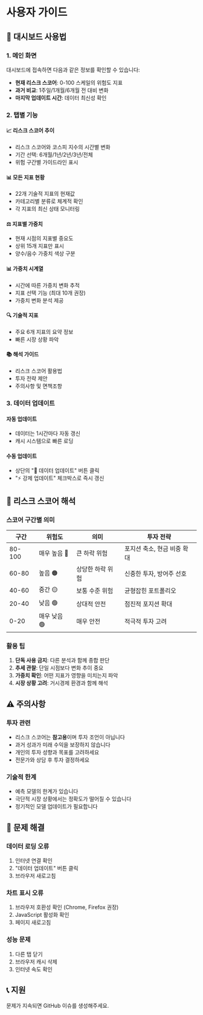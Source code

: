 # 사용자 가이드

## 📖 대시보드 사용법

### 1. 메인 화면

대시보드에 접속하면 다음과 같은 정보를 확인할 수 있습니다:

- **현재 리스크 스코어**: 0-100 스케일의 위험도 지표
- **과거 비교**: 1주일/1개월/6개월 전 대비 변화
- **마지막 업데이트 시간**: 데이터 최신성 확인

### 2. 탭별 기능

#### 📈 리스크 스코어 추이
- 리스크 스코어와 코스피 지수의 시간별 변화
- 기간 선택: 6개월/1년/2년/3년/전체
- 위험 구간별 가이드라인 표시

#### 📊 모든 지표 현황
- 22개 기술적 지표의 현재값
- 카테고리별 분류로 체계적 확인
- 각 지표의 최신 상태 모니터링

#### ⚖️ 지표별 가중치
- 현재 시점의 지표별 중요도
- 상위 15개 지표만 표시
- 양수/음수 가중치 색상 구분

#### 📊 가중치 시계열
- 시간에 따른 가중치 변화 추적
- 지표 선택 기능 (최대 10개 권장)
- 가중치 변화 분석 제공

#### 🔍 기술적 지표
- 주요 6개 지표의 요약 정보
- 빠른 시장 상황 파악

#### 📚 해석 가이드
- 리스크 스코어 활용법
- 투자 전략 제안
- 주의사항 및 면책조항

### 3. 데이터 업데이트

#### 자동 업데이트
- 데이터는 1시간마다 자동 갱신
- 캐시 시스템으로 빠른 로딩

#### 수동 업데이트
- 상단의 "🔄 데이터 업데이트" 버튼 클릭
- "⚡ 강제 업데이트" 체크박스로 즉시 갱신

## 🎯 리스크 스코어 해석

### 스코어 구간별 의미

| 구간 | 위험도 | 의미 | 투자 전략 |
|------|--------|------|-----------|
| 80-100 | 매우 높음 🔴 | 큰 하락 위험 | 포지션 축소, 현금 비중 확대 |
| 60-80 | 높음 🟠 | 상당한 하락 위험 | 신중한 투자, 방어주 선호 |
| 40-60 | 중간 🟡 | 보통 수준 위험 | 균형잡힌 포트폴리오 |
| 20-40 | 낮음 🟢 | 상대적 안전 | 점진적 포지션 확대 |
| 0-20 | 매우 낮음 🟢 | 매우 안전 | 적극적 투자 고려 |

### 활용 팁

1. **단독 사용 금지**: 다른 분석과 함께 종합 판단
2. **추세 관찰**: 단일 시점보다 변화 추이 중요
3. **가중치 확인**: 어떤 지표가 영향을 미치는지 파악
4. **시장 상황 고려**: 거시경제 환경과 함께 해석

## ⚠️ 주의사항

### 투자 관련
- 리스크 스코어는 **참고용**이며 투자 조언이 아닙니다
- 과거 성과가 미래 수익을 보장하지 않습니다
- 개인의 투자 성향과 목표를 고려하세요
- 전문가와 상담 후 투자 결정하세요

### 기술적 한계
- 예측 모델의 한계가 있습니다
- 극단적 시장 상황에서는 정확도가 떨어질 수 있습니다
- 정기적인 모델 업데이트가 필요합니다

## 🔧 문제 해결

### 데이터 로딩 오류
1. 인터넷 연결 확인
2. "데이터 업데이트" 버튼 클릭
3. 브라우저 새로고침

### 차트 표시 오류
1. 브라우저 호환성 확인 (Chrome, Firefox 권장)
2. JavaScript 활성화 확인
3. 페이지 새로고침

### 성능 문제
1. 다른 탭 닫기
2. 브라우저 캐시 삭제
3. 인터넷 속도 확인

## 📞 지원

문제가 지속되면 GitHub 이슈를 생성해주세요.

